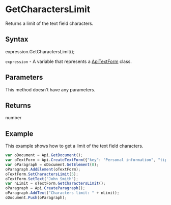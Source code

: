 # GetCharactersLimit

Returns a limit of the text field characters.

## Syntax

expression.GetCharactersLimit();

`expression` - A variable that represents a [ApiTextForm](../ApiTextForm.md) class.

## Parameters

This method doesn't have any parameters.

## Returns

number

## Example

This example shows how to get a limit of the text field characters.

```javascript
var oDocument = Api.GetDocument();
var oTextForm = Api.CreateTextForm({"key": "Personal information", "tip": "Enter your first name", "required": true, "placeholder": "First name", "comb": true, "cellWidth": 3, "multiLine": false, "autoFit": false});
var oParagraph = oDocument.GetElement(0);
oParagraph.AddElement(oTextForm);
oTextForm.SetCharactersLimit(5);
oTextForm.SetText("John Smith");
var nLimit = oTextForm.GetCharactersLimit();
oParagraph = Api.CreateParagraph();
oParagraph.AddText("Characters limit: " + nLimit);
oDocument.Push(oParagraph);
```
